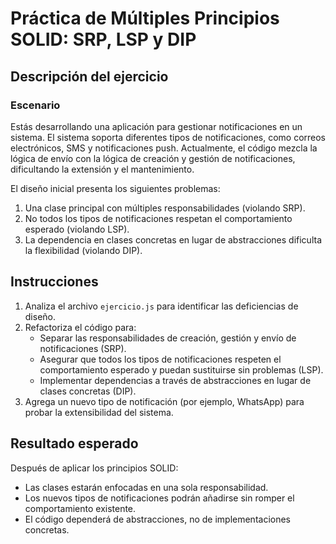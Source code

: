 # Práctica de Múltiples Principios SOLID: SRP, LSP y DIP

## Descripción del ejercicio

### Escenario

Estás desarrollando una aplicación para gestionar notificaciones en un sistema. El sistema soporta diferentes tipos de notificaciones, como correos electrónicos, SMS y notificaciones push. Actualmente, el código mezcla la lógica de envío con la lógica de creación y gestión de notificaciones, dificultando la extensión y el mantenimiento.

El diseño inicial presenta los siguientes problemas:

1. Una clase principal con múltiples responsabilidades (violando SRP).
2. No todos los tipos de notificaciones respetan el comportamiento esperado (violando LSP).
3. La dependencia en clases concretas en lugar de abstracciones dificulta la flexibilidad (violando DIP).

## Instrucciones

1. Analiza el archivo `ejercicio.js` para identificar las deficiencias de diseño.
2. Refactoriza el código para:
   - Separar las responsabilidades de creación, gestión y envío de notificaciones (SRP).
   - Asegurar que todos los tipos de notificaciones respeten el comportamiento esperado y puedan sustituirse sin problemas (LSP).
   - Implementar dependencias a través de abstracciones en lugar de clases concretas (DIP).
3. Agrega un nuevo tipo de notificación (por ejemplo, WhatsApp) para probar la extensibilidad del sistema.

## Resultado esperado

Después de aplicar los principios SOLID:

- Las clases estarán enfocadas en una sola responsabilidad.
- Los nuevos tipos de notificaciones podrán añadirse sin romper el comportamiento existente.
- El código dependerá de abstracciones, no de implementaciones concretas.
